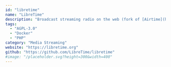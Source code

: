 ```yaml
---
id: "libretime"
name: "LibreTime"
description: "Broadcast streaming radio on the web (fork of [Airtime](https://github.com/sourcefabric/Airtime))."
tags:
  - "AGPL-3.0"
  - "Docker"
  - "PHP"
category: "Media Streaming"
website: "https://libretime.org"
github: "https://github.com/LibreTime/libretime"
#image: "/placeholder.svg?height=300&width=400"
---
```


